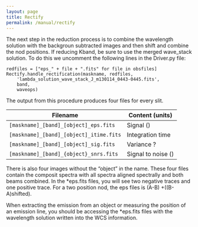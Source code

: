```yaml
---
layout: page
title: Rectify
permalink: /manual/rectify
---
```


The next step in the reduction process is to combine the wavelength solution with the backgroun subtracted images and then shift and combine the nod positions. If reducing Kband, be sure to use the merged wave_stack solution.  To do this we uncomment the following lines in the Driver.py file:

    redfiles = ["eps_" + file + ".fits" for file in obsfiles]
    Rectify.handle_rectification(maskname, redfiles,
        'lambda_solution_wave_stack_J_m130114_0443-0445.fits',
        band,
        waveops)

The output from this procedure produces four files for every slit.

| Filename                         | Content (units)                                                             |
|----------------------------------|-----------------------------------------------------------------------------|
| `[maskname]_[band]_[object]_eps.fits` | Signal () |
| `[maskname]_[band]_[object]_itime.fits` | Integration time  |
| `[maskname]_[band]_[object]_sig.fits` | Variance  ? |
| `[maskname]_[band]_{object}_snrs.fits` | Signal to noise () |

There is also four images without the “object” in the name. These four files contain the composit spectra with all spectra aligned spectrally and both beams combined. In the *eps.fits files, you will see two negative traces and one positive trace.  For a two position nod, the eps files is (A-B) +((B-A)shifted).

When extracting the emission from an object or measuring the position of an emission line, you should be accessing the *eps.fits files with the wavelength solution written into the WCS information.

